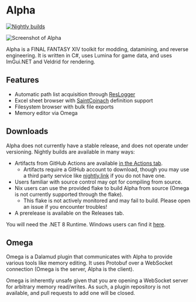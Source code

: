 # Alpha

[![Nightly builds](https://github.com/NotNite/Alpha/actions/workflows/nightly.yml/badge.svg)](https://github.com/NotNite/Alpha/actions/workflows/nightly.yml)

![Screenshot of Alpha](https://namazu.photos/i/lujfhpt2.png)

Alpha is a FINAL FANTASY XIV toolkit for modding, datamining, and reverse engineering. It is written in C#, uses Lumina for game data, and uses ImGui.NET and Veldrid for rendering.

## Features

- Automatic path list acquisition through [ResLogger](https://rl2.perchbird.dev/)
- Excel sheet browser with [SaintCoinach](https://github.com/xivapi/SaintCoinach) definition support
- Filesystem browser with bulk file exports
- Memory editor via Omega

## Downloads

Alpha does not currently have a stable release, and does not operate under versioning. Nightly builds are available in many ways:

- Artifacts from GitHub Actions are available [in the Actions tab](https://github.com/NotNite/Alpha/actions).
  - Artifacts require a GitHub account to download, though you may use a third party service like [nightly.link](https://nightly.link/NotNite/Alpha/workflows/nightly/main) if you do not have one.
- Users familiar with source control may opt for compiling from source.
- Nix users can use the provided flake to build Alpha from source (Omega is not currently supported through the flake).
  - This flake is not actively monitored and may fail to build. Please open an issue if you encounter troubles!
- A prerelease is available on the Releases tab.

You will need the .NET 8 Runtime. Windows users can find it [here](https://dotnet.microsoft.com/en-us/download/dotnet/thank-you/runtime-desktop-8.0.0-windows-x64-installer).

## Omega

Omega is a Dalamud plugin that communicates with Alpha to provide various tools like memory editing. It uses Protobuf over a WebSocket connection (Omega is the server, Alpha is the client).

Omega is inherently unsafe given that you are opening a WebSocket server for arbitrary memory read/writes. As such, a plugin repository is not available, and pull requests to add one will be closed.
